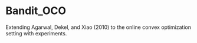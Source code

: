 # Bandit_OCO

Extending Agarwal, Dekel, and Xiao (2010) to the online convex optimization setting with experiments.
